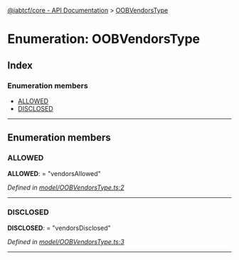 [@iabtcf/core - API Documentation](../README.md) > [OOBVendorsType](../enums/oobvendorstype.md)

# Enumeration: OOBVendorsType

## Index

### Enumeration members

* [ALLOWED](oobvendorstype.md#allowed)
* [DISCLOSED](oobvendorstype.md#disclosed)

---

## Enumeration members

<a id="allowed"></a>

###  ALLOWED

**ALLOWED**:  = "vendorsAllowed"

*Defined in [model/OOBVendorsType.ts:2](https://github.com/chrispaterson/iabtcf/blob/f683445/modules/core/src/model/OOBVendorsType.ts#L2)*

___
<a id="disclosed"></a>

###  DISCLOSED

**DISCLOSED**:  = "vendorsDisclosed"

*Defined in [model/OOBVendorsType.ts:3](https://github.com/chrispaterson/iabtcf/blob/f683445/modules/core/src/model/OOBVendorsType.ts#L3)*

___

